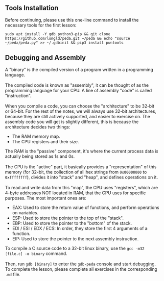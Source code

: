 ## Tools Installation
Before continuing, please use this one-line command to install the necessary tools for the first lesson:
```
sudo apt install -Y gdb python3-pip && git clone https://github.com/longld/peda.git ~/peda && echo "source ~/peda/peda.py" >> ~/.gdbinit && pip3 install pwntools
```

## Debugging and Assembly

A "binary" is the compiled version of a program written in a programming language.\
\
The compiled code is known as "assembly", it can be thought of as the programming language for your CPU. A line of assembly "code" is called "instruction".\
\
When you compile a code, you can choose the "architecture" to be 32-bit or 64-bit. For the rest of the notes, we will always use 32-bit architectures, because they are still actively supported, and easier to exercise on. The assembly code you will get is slightly different, this is because the architecture decides two things:
- The RAM memory map.
- The CPU registers and their size.

The RAM is the "passive" component, it's where the current process data is actually being stored as 1s and 0s.\
\
The CPU is the "active" part, it basically provides a "representation" of this memory (for 32-bit, the collection of all hex strings from `0x00000000` to `0xffffffff`), divides it into "stack" and "heap", and defines operations on it.\
\
To read and write data from this "map", the CPU uses "registers", which are 4-byte addresses NOT located in RAM, that the CPU uses for specific purposes. The most important ones are:
- EAX: Used to store the return value of functions, and perform operations on variables.
- ESP: Used to store the pointer to the top of the "stack".
- EBP: Used to store the pointer to the "bottom" of the stack.
- EDI / ESI / EDX / ECS: In order, they store the first 4 arguments of a function.
- EIP: Used to store the pointer to the next assembly instruction.

To compile a C source code to a 32-bit linux binary, use the `gcc -m32 [file.c] -o binary` command.\
\
Then, run `gdb [binary]` to enter the `gdb-peda` console and start debugging. To complete the lesson, please complete all exercises in the corresponding `.md` file.

